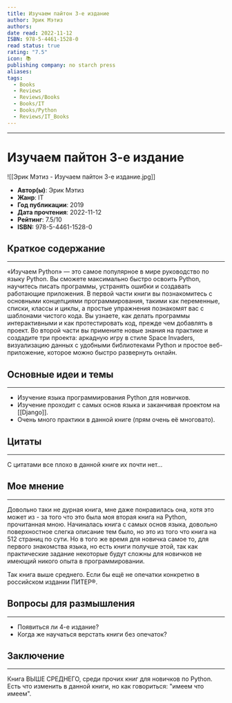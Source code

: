 ```yaml
---
title: Изучаем пайтон 3-е издание
author: Эрик Мэтиз
authors: 
date read: 2022-11-12
ISBN: 978-5-4461-1528-0
read status: true
rating: "7.5"
icon: 📚
publishing company: no starch press
aliases: 
tags:
  - Books
  - Reviews
  - Reviews/Books
  - Books/IT
  - Books/Python
  - Reviews/IT_Books
---
```

---
# Изучаем пайтон 3-е издание

![[Эрик Мэтиз - Изучаем пайтон 3-е издание.jpg]]

- **Автор(ы)**: Эрик Мэтиз
- **Жанр**: IT
- **Год публикации**: 2019
- **Дата прочтения**: 2022-11-12
- **Рейтинг**: 7.5/10
- **ISBN:** 978-5-4461-1528-0



## Краткое содержание
---

«Изучаем Python» — это самое популярное в мире руководство по языку Python. Вы сможете максимально быстро освоить Python, научитесь писать программы, устранять ошибки и создавать работающие приложения. В первой части книги вы познакомитесь с основными концепциями программирования, такими как переменные, списки, классы и циклы, а простые упражнения познакомят вас с шаблонами чистого кода. Вы узнаете, как делать программы интерактивными и как протестировать код, прежде чем добавлять в проект. Во второй части вы примените новые знания на практике и создадите три проекта: аркадную игру в стиле Space Invaders, визуализацию данных с удобными библиотеками Python и простое веб-приложение, которое можно быстро развернуть онлайн.




## Основные идеи и темы
---

- Изучение языка программирования Python для новичков.
- Изучение проходит с самых основ языка и заканчивая проектом на [[Django]].
- Очень много практики в данной книге (прям очень её многовато).



## Цитаты
---

С цитатами все плохо в данной книге их почти нет...


## Мое мнение
---

Довольно таки не дурная книга, мне даже понравилась она, хотя это может из - за того что это была моя вторая книга на Python, прочитанная мною. Начиналась книга с самых основ языка, довольно поверхностное слегка описание тем было, но это из того что книга на 512 страниц по сути. Но в того же время для новичка самое то, для первого знакомства языка, но есть книги получше этой, так как практические задание некоторые будут сложны для новичков не имеющий никого опыта в программировании.

Так книга выше среднего. Если бы ещё не опечатки конкретно в российском издании ПИТЕР®.


## Вопросы для размышления
---

- Появиться ли 4-е издание?
- Когда же научаться верстать книги без опечаток?



## Заключение
---

Книга ВЫШЕ СРЕДНЕГО, среди прочих книг для новичков по Python. Есть что изменить в данной книги, но как говориться: "имеем что имеем".